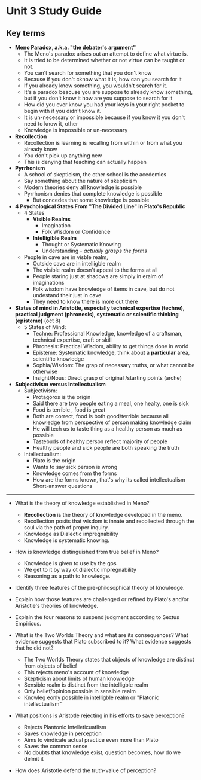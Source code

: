 Unit 3 Study Guide 
==================
 
Key terms
---------
- **Meno Paradox, a.k.a. "the debater's argument"**
    * The Meno's paradox arises out an attempt to define what virtue is.
    * It is tried to be determined whether or not virtue can be taught or not.
    * You can't search for something that you don't know
    * Because if you don't cknow what it is, how can you search for it
    * If you already know something, you wouldn't search for it.
    * It's a paradox beacuse you are suppose to already know something, but if you don't know it how are you suppose to search for it
    * How did you ever know you had your keys in your right pocket to begin with if you didn't know it.
    * It is un-necessary or impossible because if you know it you don't need to know it, other 
    * Knowledge is impossible or un-necessary
- **Recollection**
    * Recollection is learning is recalling from within or from what you already know
    * You don't pick up anything new 
    * This is denying that teaching can actually happen
- **Pyrrhonism**
    * A school of skepticism, the other school is the acedemics
    * Say something about the nature of skepticism
    * Modern theories deny all knowledge is possible
    * Pyrrhonism denies that complete knowledge is possible
        - But concedes that some knowledge is possible
- **4 Psychological States From "The Divided Line" in Plato's Republic**
    * 4 States
        - **Visible Realms**
            * Imagination
            * Folk Wisdom or Confidence
        - **Intelligible Realm**
            * Thought or Systematic Knowing
            * Understanding - _actually grasps the forms_
    * People in cave are in visble realm, 
        - Outside cave are in intelligble realm
        - The visible realm doesn't appeal to the forms at all
        - People staring just at shadows are simply in eralm of imaginations
        - Folk wisdom have knowledge of items in cave, but do not undestand their just in cave
        - They need to know there is more out there
- **States of mind in Aristotle, especially technical expertise (techne), practical judgment (phronesis), systematic or scientific thinking (episteme)** (oct 8)
    * 5 States of Mind:
        - Techne: Professional Knowledge, knowledge of a craftsman, technical expertise, craft or skill
        - Phronesis: Practical Wisdom, ability to get things done in world
        - Episteme: Systematic knowledge, think about a **particular** area, scientific knowledge
        - Sophia/Wisdom: The grap of necessary truths, or what cannot be otherwise
        - Insight/Nous: Direct grasp of original /starting points (arche)
- **Subjectivism versus Intellectualism**
    * Subjectivism:
        - Protagoros is the origin
        - Said there are two people eating a meal, one healty, one is sick
        - Food is terrible , food is great
        - Both are correct, food is both good/terrible because all knowledge from perspective of person making knowledge claim
        - He will tech us to taste thing as a healthy person as much as possible
        - Tastebuds of healthy person reflect majority of people
        - Healthy people and sick people are both speaking the truth
    * Intellectualism:
        - Plato is the origin
        - Wants to say sick person is wrong
        - Knowledge comes from the forms
        - How are the forms known, that's why its called intellectualism
Short-answer questions
----------------------
- What is the theory of knowledge established in Meno? 
    * **Recollection** is the theory of knowledge developed in the meno.
    * Recollection posits that wisdom is innate and recollected through the soul via the path of proper inquiry.
    * Knowledge as Dialectic impregnability
    * Knowledge is systematic knowing.

- How is knowledge distinguished from true belief in Meno?  
    * Knowledge is given to use by the gos
    * We get to it by way ot dialectic impregnability
    * Reasoning as a path to knowledge.

- Identify three features of the pre-philosophical theory of knowledge.

- Explain how those features are challenged or refined by Plato's and/or Aristotle's theories of knowledge. 

- Explain the four reasons to suspend judgment according to Sextus Empiricus.  

- What is the Two Worlds Theory and what are its consequences? What evidence suggests that Plato subscribed to it? What evidence suggests that he did not?  
    * The Two Worlds Theory states that objects of knowledge are distinct from objects of belief
    * This rejects meno's account of knowledge
    * Skepticism about limits of human knowledge
    * Sensible realm is distinct from the intelligble realm
    * Only belief/opinion possible in sensible realm
    * Knowleg eonly possible in intelligble realm or "Platonic intellectualism"

- What positions is Aristotle rejecting in his efforts to save perception? 
    * Rejects Plantonic Intelleticuatlism
    * Saves knowledge in perception
    * Aims to vindicate actual practice even more than Plato
    * Saves the common sense
    * No doubts that knowledge exist, question becomes, how do we delmit it
- How does Aristotle defend the truth-value of perception? 
    
